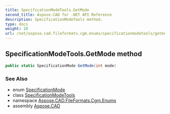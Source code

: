 ```yaml
---
title: SpecificationModeTools.GetMode
second_title: Aspose.CAD for .NET API Reference
description: SpecificationModeTools method. 
type: docs
weight: 10
url: /net/aspose.cad.fileformats.cgm.enums/specificationmodetools/getmode/
---
```

## SpecificationModeTools.GetMode method

```csharp
public static SpecificationMode GetMode(int mode)
```

### See Also

* enum [SpecificationMode](../../specificationmode/)
* class [SpecificationModeTools](../)
* namespace [Aspose.CAD.FileFormats.Cgm.Enums](../../../aspose.cad.fileformats.cgm.enums/)
* assembly [Aspose.CAD](../../../)


